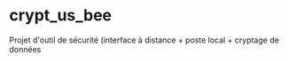 # crypt_us_bee
Projet d'outil de sécurité (interface à distance + poste local + cryptage de données
